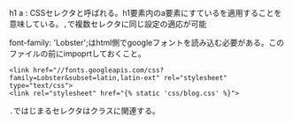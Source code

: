 h1 a : CSSセレクタと呼ばれる。h1要素内のa要素にすているを適用することを意味している。`,`で複数セレクタに同じ設定の適応が可能

font-family: 'Lobster';はhtml側でgoogleフォントを読み込む必要がある。このファイルの前にimpoprtしておくこと。
```
<link href="//fonts.googleapis.com/css?family=Lobster&subset=latin,latin-ext" rel="stylesheet" type="text/css">
<link rel="stylesheet" href="{% static 'css/blog.css' %}">
```

`.`ではじまるセレクタはクラスに関連する。